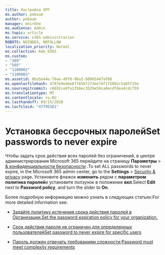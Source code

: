 ```yaml
---
title: Настройка SPF
ms.author: pebaum
author: pebaum
manager: mnirkhe
ms.audience: Admin
ms.topic: article
ms.service: o365-administration
ROBOTS: NOINDEX, NOFOLLOW
localization_priority: Normal
ms.collection: Adm_O365
ms.custom:
- "309"
- "565"
- "1100002"
- "1100003"
ms.assetid: 0ba5e44e-f0ae-4978-98a3-90065447af08
ms.openlocfilehash: 4787e9e4be87785b7273ee74f175092c5a85f15e
ms.sourcegitcommit: c6692ce0fa1358ec3529e59ca0ecdfdea4cdc759
ms.translationtype: MT
ms.contentlocale: ru-RU
ms.lasthandoff: 09/15/2020
ms.locfileid: "47795581"
---
```

# <a name="set-passwords-to-never-expire"></a><span data-ttu-id="ec0cc-102">Установка бессрочных паролей</span><span class="sxs-lookup"><span data-stu-id="ec0cc-102">Set passwords to never expire</span></span>

<span data-ttu-id="ec0cc-103">Чтобы задать срок действия всех паролей без ограничений, в центре администрирования Microsoft 365 перейдите на страницу **Параметры**  >  [ &amp; конфиденциальности безопасности](https://portal.office.com/adminportal/home#/settings/security) .</span><span class="sxs-lookup"><span data-stu-id="ec0cc-103">To set ALL passwords to never expire, in the Microsoft 365 admin center, go to the **Settings** > [Security &amp; privacy](https://portal.office.com/adminportal/home#/settings/security) page.</span></span> <span data-ttu-id="ec0cc-104">Установите флажок **изменить** рядом с **параметром политика паролей**и установите ползунок в положение **вкл**.</span><span class="sxs-lookup"><span data-stu-id="ec0cc-104">Select **Edit** next to **Password policy**, and turn the slider to **On**.</span></span>
  
<span data-ttu-id="ec0cc-105">Более подробную информацию можно узнать в следующих статьях:</span><span class="sxs-lookup"><span data-stu-id="ec0cc-105">For more detailed information see:</span></span> 

- [<span data-ttu-id="ec0cc-106">Задайте политику истечения срока действия паролей в Организации.</span><span class="sxs-lookup"><span data-stu-id="ec0cc-106">Set the password expiration policy for your organization.</span></span>](https://docs.microsoft.com/microsoft-365/admin/manage/set-password-expiration-policy)
  
- [<span data-ttu-id="ec0cc-107">Срок действия пароля не ограничен для определенных пользователей</span><span class="sxs-lookup"><span data-stu-id="ec0cc-107">Set password to never expire for specific users</span></span>](https://docs.microsoft.com/microsoft-365/admin/add-users/set-password-to-never-expire)

- <span data-ttu-id="ec0cc-108">[Пароль должен отвечать требованиям сложности](https://docs.microsoft.com/windows/security/threat-protection/security-policy-settings/password-must-meet-complexity-requirements);</span><span class="sxs-lookup"><span data-stu-id="ec0cc-108">[Password must meet complexity requirements](https://docs.microsoft.com/windows/security/threat-protection/security-policy-settings/password-must-meet-complexity-requirements)</span></span>
  